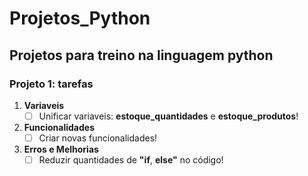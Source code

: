 # Projetos_Python
## Projetos para treino na linguagem python
### Projeto 1: tarefas
1. **Variaveis**
   - [ ] Unificar variaveis: **estoque_quantidades** e **estoque_produtos**!
2. **Funcionalidades**
   - [ ] Criar novas funcionalidades!
3. **Erros e Melhorias**
   - [ ] Reduzir quantidades de **"if**, **else"** no código!
